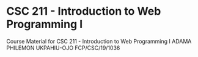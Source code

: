 # CSC 211 - Introduction to Web Programming I
Course Material for CSC 211 - Introduction to Web Programming I
ADAMA PHILEMON UKPAHIU-OJO
FCP/CSC/19/1036
